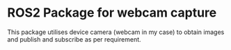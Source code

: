 # ROS2 Package for webcam capture

This package utilises device camera (webcam in my case) to obtain images and publish and subscribe as per requirement.